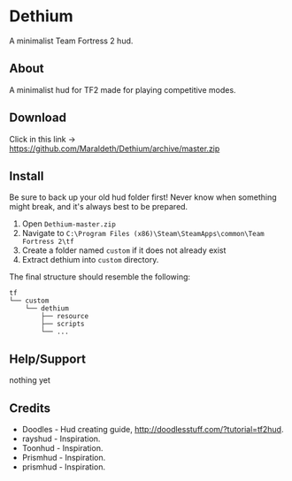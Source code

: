 Dethium
=======

A minimalist Team Fortress 2 hud.

About
-------

A minimalist hud for TF2 made for playing competitive modes.

Download
--------

Click in this link -> https://github.com/Maraldeth/Dethium/archive/master.zip

Install
--------

Be sure to back up your old hud folder first! Never know when something might break, and it's always best to be prepared.

1. Open `Dethium-master.zip`
2. Navigate to `C:\Program Files (x86)\Steam\SteamApps\common\Team Fortress 2\tf`
3. Create a folder named `custom` if it does not already exist
4. Extract dethium into `custom` directory.

The final structure should resemble the following:
```
tf
└── custom
    └── dethium
        ├── resource
        ├── scripts
        └── ...
```



Help/Support
--------

nothing yet

Credits
--------


* Doodles   - Hud creating guide, http://doodlesstuff.com/?tutorial=tf2hud. 
* rayshud   - Inspiration.
* Toonhud   - Inspiration.
* Prismhud  - Inspiration.
* prismhud  - Inspiration.




